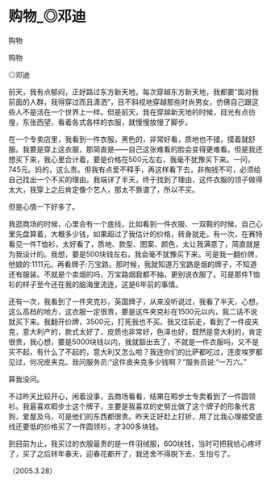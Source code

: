 # 购物_◎邓迪

购物

购物

◎邓迪

前天，我有点郁闷，正好路过东方新天地，每次穿越东方新天地，我都要“面对我前面的人群，我得穿过而且潇洒”，目不斜视地穿越那些时尚男女，仿佛自己跟这些人不是活在一个世界上一样。但是前天，我在穿越新天地的时候，目光有点彷徨，东张西望，看着各式各样的衣服，就慢慢放慢了脚步。

在一个专卖店里，我看到一件衣服，黑色的，非常好看，质地也不错，摸着就舒服。我要是穿上这衣服，那简直是——自己这张难看的脸会变得更难看。但是我还想买下来，我心里合计着，要是价格在500元左右，我毫不犹豫买下来。一问，745元。妈的，这么贵。但我有点爱不释手，再这样看下去，非掏钱不可，必须给自己找出一个不买的理由。我端详了半天，终于找到了理由，这件衣服的领子做得太大，我穿上之后肯定像个艺人，那太不靠谱了，所以不买。

但是心情一下好多了。

我逛商场的时候，心里会有一个底线，比如看到一件衣服、一双鞋的时候，自己心里先盘算着，大概多少钱，如果超过了我估计的价格，转身就走。有一次，在赛特看见一件T恤衫，太好看了，质地、款型、图案、颜色，太让我满意了，简直就是为我设计的。我想，要是500块钱左右，我会毫不犹豫买下来。可是我一翻价牌，他娘的:1111元。再看牌子:万宝路。那时候，我就知道万宝路是烟的牌子，不知道还有服装。不就是个卖烟的吗，万宝路烟我都不抽，更别说衣服了。可是那件T恤衫的样子至今还在我的脑海里流连，这是6年前的事情。

还有一次，我看到了一件夹克衫，英国牌子，从来没听说过，我看了半天，心想，这么高档的地方，这衣服一定很贵，要是这件夹克衫在1500元以内，我二话不说就买下来。我翻开价牌，3500元，打死我也不买。我又往前走，看到了一件皮夹克，意大利产的，款式太好了，皮质也非常好，色泽也好，既然是意大利的，肯定很贵，我心想，要是5000块钱以内，我就豁出去了，不就是一件衣服吗，又不是买不起，有什么了不起的，意大利又怎么啦？我连你们的比萨都吃过，连皮埃罗都见过，何况皮夹克。我问服务员:“这件皮夹克多少钱啊？”服务员说:“一万六。”

算我没问。

不过昨天比较开心，闲着没事，去商场看看，结果在暇步士专卖看到了一件圆领衫。我最喜欢暇步士这个牌子，主要是我喜欢的史努比做了这个牌子的形象代言狗，爱屋及乌，可是他们的东西都很贵。昨天正好赶上打折，用了比我心理接受底线还要低的价格买了一件圆领衫，才300多块钱。

到目前为止，我买过的衣服最贵的是一件羽绒服，600块钱，当时可把我给心疼坏了，买了之后转年春天，迎春花都开了，我还舍不得脱下去，生怕亏了。

（2005.3.28）